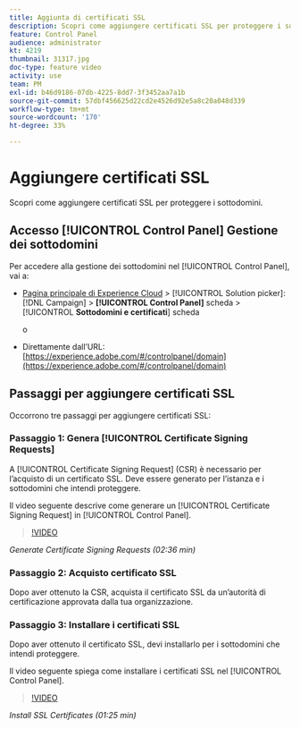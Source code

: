 ```yaml
---
title: Aggiunta di certificati SSL
description: Scopri come aggiungere certificati SSL per proteggere i sottodomini.
feature: Control Panel
audience: administrator
kt: 4219
thumbnail: 31317.jpg
doc-type: feature video
activity: use
team: PM
exl-id: b46d9186-07db-4225-8dd7-3f3452aa7a1b
source-git-commit: 57dbf456625d22cd2e4526d92e5a8c20a048d339
workflow-type: tm+mt
source-wordcount: '170'
ht-degree: 33%

---
```


# Aggiungere certificati SSL

Scopri come aggiungere certificati SSL per proteggere i sottodomini.

## Accesso [!UICONTROL Control Panel] Gestione dei sottodomini

Per accedere alla gestione dei sottodomini nel [!UICONTROL Control Panel], vai a:

* [Pagina principale di Experience Cloud](https://experience.adobe.com/#/home) > [!UICONTROL Solution picker]: [!DNL Campaign] > **[!UICONTROL Control Panel]** scheda > [!UICONTROL **Sottodomini e certificati**] scheda

   o
* Direttamente dall’URL: [https://experience.adobe.com/#/controlpanel/domain](https://experience.adobe.com/#/controlpanel/domain)

## Passaggi per aggiungere certificati SSL

Occorrono tre passaggi per aggiungere certificati SSL:

### Passaggio 1: Genera [!UICONTROL Certificate Signing Requests]

A [!UICONTROL Certificate Signing Request] (CSR) è necessario per l’acquisto di un certificato SSL. Deve essere generato per l’istanza e i sottodomini che intendi proteggere.

Il video seguente descrive come generare un [!UICONTROL Certificate Signing Request] in [!UICONTROL Control Panel].

>[!VIDEO](https://video.tv.adobe.com/v/31317?quality=12)

*Generate Certificate Signing Requests (02:36 min)*

### Passaggio 2: Acquisto certificato SSL

Dopo aver ottenuto la CSR, acquista il certificato SSL da un’autorità di certificazione approvata dalla tua organizzazione.

### Passaggio 3: Installare i certificati SSL

Dopo aver ottenuto il certificato SSL, devi installarlo per i sottodomini che intendi proteggere.

Il video seguente spiega come installare i certificati SSL nel [!UICONTROL Control Panel].

>[!VIDEO](https://video.tv.adobe.com/v/31166?quality=12)

*Install SSL Certificates (01:25 min)*
